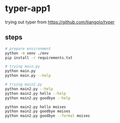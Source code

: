 # typer-app1

 trying out typer from <https://github.com/tiangolo/typer>

## steps

```sh
# prepare environment
python -m venv ./env
pip install -r requirements.txt

# trying main.py
python main.py
python main.py --help

# trying main2.py
python main2.py --help
python main2.py hello --help
python main2.py goodbye --help

python main2.py hello moises
python main2.py goodbye moises
python main2.py goodbye --formal moises
```
